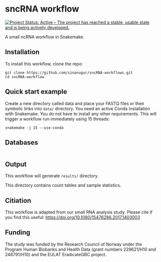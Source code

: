 # sncRNA workflow
[![Project Status: Active – The project has reached a stable, usable state and is being actively developed.](http://www.repostatus.org/badges/latest/active.svg)](http://www.repostatus.org/#active) 

A small ncRNA workflow in Snakemake.



Installation
------------
To install this workflow, clone the repo:

```
git clone https://github.com/sinanugur/sncRNA-workflows.git
cd sncRNA-workflow

```

Quick start example
-------------------
Create a new directory called data and place your FASTQ files or their symbolic links into `data/` directory. You need an active Conda installation with Snakemake. You do not have to install any other requirements. This will trigger a workflow run immediately using 15 threads:

```
snakemake -j 15 --use-conda
```

Databases
---------------------
```

```


Output
------
This workflow will generate `results/` directory. 

This directory contains count tables and sample statistics.

Citiation
---------
This workflow is adapted from our small RNA analysis study. Please cite if you find this useful: https://doi.org/10.1080/15476286.2017.1403003

Funding
---------
The study was funded by the Research Council of Norway under the Program Human Biobanks and Health Data (grant numbers 229621/H10 and 248791/H10) and the EULAT EradicateGBC project. 


